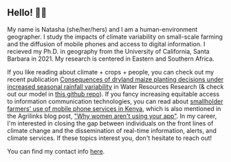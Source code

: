 ## Hello! 👋🏽

My name is Natasha (she/her/hers) and I am a human-environment geographer. I study the impacts of climate variability on small-scale farming and the diffusion of mobile phones and access to digital information. I recieved my Ph.D. in geography from the University of California, Santa Barbara in 2021. My research is centered in Eastern and Southern Africa.  

If you like reading about climate + crops + people, you can check out my recent publication [Consequences of dryland maize planting decisions under increased seasonal rainfall variability](https://agupubs.onlinelibrary.wiley.com/doi/10.1029/2020WR029362) in Water Resources Research (& check out our model in [this github repo](https://github.com/ecohydro/maize-Toff)). If you fancy increasing equitable access to information communication technologies, you can read about [smallholder farmers' use of mobile phone services in Kenya](https://rsa.tandfonline.com/doi/full/10.1080/17565529.2020.1748847), which is also mentioned in the Agrilinks blog post, ["Why women aren't using your app"](https://www.agrilinks.org/post/why-women-arent-using-your-ag-app). In my career, I'm interested in closing the gap between individuals on the front lines of climate change and the dissemination of real-time information, alerts, and climate services. If these topics interest you, don't hesitate to reach out!

You can find my contact info [here](http://caylor.eri.ucsb.edu/people/krell/).
